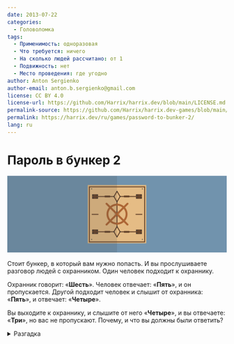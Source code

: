 ```yaml
---
date: 2013-07-22
categories:
  - Головоломка
tags:
  - Применимость: одноразовая
  - Что требуется: ничего
  - На сколько людей рассчитано: от 1
  - Подвижность: нет
  - Место проведения: где угодно
author: Anton Sergienko
author-email: anton.b.sergienko@gmail.com
license: CC BY 4.0
license-url: https://github.com/Harrix/harrix.dev/blob/main/LICENSE.md
permalink-source: https://github.com/Harrix/harrix.dev-games/blob/main/password-to-bunker-2/password-to-bunker-2.md
permalink: https://harrix.dev/ru/games/password-to-bunker-2/
lang: ru
---
```


# Пароль в бункер 2

![Featured image](featured-image.svg)

Стоит бункер, в который вам нужно попасть. И вы прослушиваете разговор людей с охранником. Один человек подходит к охраннику.

Охранник говорит: «**Шесть**». Человек отвечает: «**Пять**», и он пропускается. Другой подходит человек и слышит от охранника: «**Пять**», и отвечает: «**Четыре**».

Вы выходите к охраннику, и слышите от него «**Четыре**», и вы отвечаете: «**Три**», но вас не пропускают. Почему, и что вы должны были ответить?

<details>
<summary>Разгадка</summary>

Вы должны были ответить «**Шесть**», так как это количество букв в слове, которое говорит охранник.

</details>
